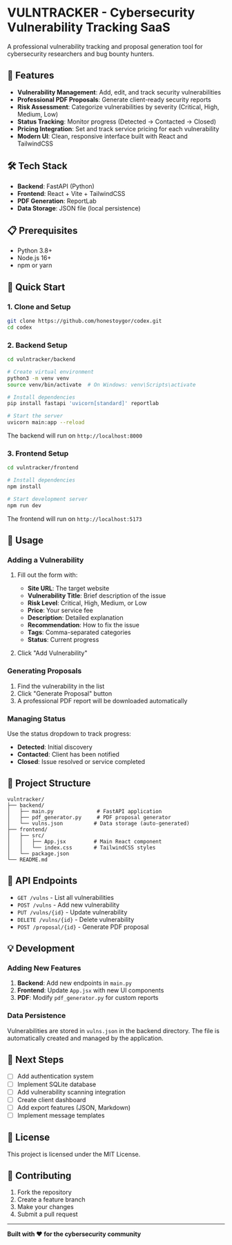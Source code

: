 # VULNTRACKER - Cybersecurity Vulnerability Tracking SaaS

A professional vulnerability tracking and proposal generation tool for cybersecurity researchers and bug bounty hunters.

## 🚀 Features

- **Vulnerability Management**: Add, edit, and track security vulnerabilities
- **Professional PDF Proposals**: Generate client-ready security reports
- **Risk Assessment**: Categorize vulnerabilities by severity (Critical, High, Medium, Low)
- **Status Tracking**: Monitor progress (Detected → Contacted → Closed)
- **Pricing Integration**: Set and track service pricing for each vulnerability
- **Modern UI**: Clean, responsive interface built with React and TailwindCSS

## 🛠️ Tech Stack

- **Backend**: FastAPI (Python)
- **Frontend**: React + Vite + TailwindCSS
- **PDF Generation**: ReportLab
- **Data Storage**: JSON file (local persistence)

## 📋 Prerequisites

- Python 3.8+
- Node.js 16+
- npm or yarn

## 🚀 Quick Start

### 1. Clone and Setup

```bash
git clone https://github.com/honestoygor/codex.git
cd codex
```

### 2. Backend Setup

```bash
cd vulntracker/backend

# Create virtual environment
python3 -m venv venv
source venv/bin/activate  # On Windows: venv\Scripts\activate

# Install dependencies
pip install fastapi 'uvicorn[standard]' reportlab

# Start the server
uvicorn main:app --reload
```

The backend will run on `http://localhost:8000`

### 3. Frontend Setup

```bash
cd vulntracker/frontend

# Install dependencies
npm install

# Start development server
npm run dev
```

The frontend will run on `http://localhost:5173`

## 📖 Usage

### Adding a Vulnerability

1. Fill out the form with:
   - **Site URL**: The target website
   - **Vulnerability Title**: Brief description of the issue
   - **Risk Level**: Critical, High, Medium, or Low
   - **Price**: Your service fee
   - **Description**: Detailed explanation
   - **Recommendation**: How to fix the issue
   - **Tags**: Comma-separated categories
   - **Status**: Current progress

2. Click "Add Vulnerability"

### Generating Proposals

1. Find the vulnerability in the list
2. Click "Generate Proposal" button
3. A professional PDF report will be downloaded automatically

### Managing Status

Use the status dropdown to track progress:
- **Detected**: Initial discovery
- **Contacted**: Client has been notified
- **Closed**: Issue resolved or service completed

## 📁 Project Structure

```
vulntracker/
├── backend/
│   ├── main.py              # FastAPI application
│   ├── pdf_generator.py     # PDF proposal generator
│   └── vulns.json          # Data storage (auto-generated)
├── frontend/
│   ├── src/
│   │   ├── App.jsx         # Main React component
│   │   └── index.css       # TailwindCSS styles
│   └── package.json
└── README.md
```

## 🔧 API Endpoints

- `GET /vulns` - List all vulnerabilities
- `POST /vulns` - Add new vulnerability
- `PUT /vulns/{id}` - Update vulnerability
- `DELETE /vulns/{id}` - Delete vulnerability
- `POST /proposal/{id}` - Generate PDF proposal

## 💡 Development

### Adding New Features

1. **Backend**: Add new endpoints in `main.py`
2. **Frontend**: Update `App.jsx` with new UI components
3. **PDF**: Modify `pdf_generator.py` for custom reports

### Data Persistence

Vulnerabilities are stored in `vulns.json` in the backend directory. The file is automatically created and managed by the application.

## 🎯 Next Steps

- [ ] Add authentication system
- [ ] Implement SQLite database
- [ ] Add vulnerability scanning integration
- [ ] Create client dashboard
- [ ] Add export features (JSON, Markdown)
- [ ] Implement message templates

## 📄 License

This project is licensed under the MIT License.

## 🤝 Contributing

1. Fork the repository
2. Create a feature branch
3. Make your changes
4. Submit a pull request

---

**Built with ❤️ for the cybersecurity community**
